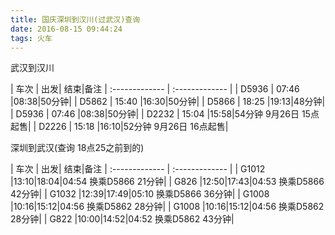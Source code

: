 ```yaml
---
title: 国庆深圳到汉川(过武汉)查询
date: 2016-08-15 09:44:24
tags: 火车
---
```


武汉到汉川

| 车次 | 出发| 结束|备注
| :------------- | :------------- |
| D5936 | 07:46 |08:38|50分钟|
| D5862 | 15:40  |16:30|50分钟|
| D5866 | 18:25 |19:13|48分钟|
| D5936 | 07:46 |08:38|50分钟|
| D2232 | 15:04 |15:58|54分钟 9月26日 15点起售|
| D2226 | 15:18 |16:10|52分钟 9月26日 16点起售|

深圳到武汉(查询 18点25之前到的)

| 车次 | 出发| 结束|备注
| :------------- | :------------- |
| G1012 |13:10|18:04|04:54 换乘D5866 21分钟|
| G826 |12:50|17:43|04:53 换乘D5866 42分钟|
| G1032 |12:39|17:49|05:10 换乘D5866 36分钟|
| G1008 |10:16|15:12|04:56 换乘D5862 28分钟|
| G1008 |10:16|15:12|04:56 换乘D5862 28分钟|
| G822 |10:00|14:52|04:52 换乘D5862 43分钟|
